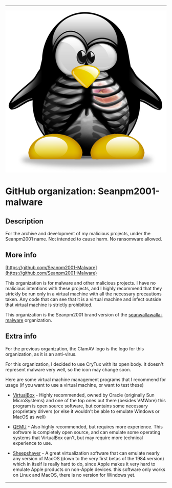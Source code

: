 
***

![CryTux_OpenOrgans.png failed to load. The file may be missing or corrupt. Check the file path for errors first.](/AdditionalInfo/1/Seanpm2001-Malware/CryTux_OpenOrgans.png)

# GitHub organization: Seanpm2001-malware

## Description

For the archive and development of my malicious projects, under the Seanpm2001 name. Not intended to cause harm. No ransomware allowed.

## More info

[https://github.com/Seanpm2001-Malware](https://github.com/Seanpm2001-Malware)

This organization is for malware and other malicious projects. I have no malicious intentions with these projects, and I highly recommend that they strickly be run only in a virtual machine with all the necessary precautions taken. Any code that can see that it is a virtual machine and infect outside that virtual machine is strictly prohibitied.

This organization is the Seanpm2001 brand version of the [seanwallawalla-malware](/AdditionalInfo/1/Seanwallawalla-malware/) organization.

## Extra info

For the previous organization, the ClamAV logo is the logo for this organization, as it is an anti-virus.

For this organization, I decided to use CryTux with its open body. It doesn't represent malware very well, so the icon may change soon.

Here are some virtual machine management programs that I recommend for usage (if you want to use a virtual machine, or want to test these)

* [VirtualBox](https://www.virtualbox.org/) - Highly recommended, owned by Oracle (originally Sun MicroSystems) and one of the top ones out there (besides VMWare) this program is open source software, but contains some necessary proprietary drivers (or else it wouldn't be able to emulate Windows or MacOS as well)

* [QEMU](https://www.qemu.org/) - Also highly recommended, but requires more experience. This software is completely open source, and can emulate some operating systems that VirtualBox can't, but may require more technical experience to use.

* [Sheepshaver](https://sheepshaver.cebix.net/) - A great virtualization software that can emulate nearly any version of MacOS (down to the very first betas of the 1984 version) which in itself is really hard to do, since Apple makes it very hard to emulate Apple products on non-Apple devices. this software only works on Linux and MacOS, there is no version for Windows yet.

***
